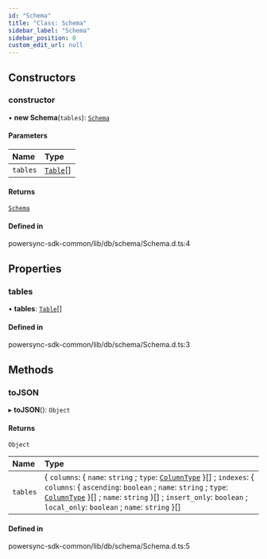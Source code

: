 ```yaml
---
id: "Schema"
title: "Class: Schema"
sidebar_label: "Schema"
sidebar_position: 0
custom_edit_url: null
---
```


## Constructors

### constructor

• **new Schema**(`tables`): [`Schema`](Schema.md)

#### Parameters

| Name | Type |
| :------ | :------ |
| `tables` | [`Table`](Table.md)[] |

#### Returns

[`Schema`](Schema.md)

#### Defined in

powersync-sdk-common/lib/db/schema/Schema.d.ts:4

## Properties

### tables

• **tables**: [`Table`](Table.md)[]

#### Defined in

powersync-sdk-common/lib/db/schema/Schema.d.ts:3

## Methods

### toJSON

▸ **toJSON**(): `Object`

#### Returns

`Object`

| Name | Type |
| :------ | :------ |
| `tables` | \{ `columns`: \{ `name`: `string` ; `type`: [`ColumnType`](../enums/ColumnType.md)  }[] ; `indexes`: \{ `columns`: \{ `ascending`: `boolean` ; `name`: `string` ; `type`: [`ColumnType`](../enums/ColumnType.md)  }[] ; `name`: `string`  }[] ; `insert_only`: `boolean` ; `local_only`: `boolean` ; `name`: `string`  }[] |

#### Defined in

powersync-sdk-common/lib/db/schema/Schema.d.ts:5
